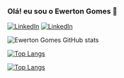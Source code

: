 ### Olá! eu sou o Ewerton Gomes 👋

[![LinkedIn](https://img.shields.io/badge/LinkedIn-0077B5?style=for-the-badge&logo=linkedin&logoColor=white)](https://www.linkedin.com/in/ewerton-gomes-0a1b94122/)
[![LinkedIn](https://img.shields.io/badge/LinkedIn-0077B5?style=for-the-badge&logo=linkedin&logoColor=white)](https://www.linkedin.com/in/ewerton-gomes-0a1b94122/)


![Ewerton Gomes GitHub stats](https://github-readme-stats.vercel.app/api?username=Beneugomes&show_icons=true&theme=tokyonight)


[![Top Langs](https://github-readme-stats.vercel.app/api/top-langs/?username=Beneugomes&layout=compact)](https://github.com/anuraghazra/github-readme-stats)


[![Top Langs](https://github-readme-stats.vercel.app/api/top-langs/?username=Beneugomes&langs_count=8)](https://github.com/anuraghazra/github-readme-stats)
